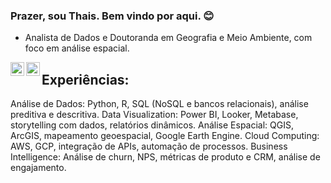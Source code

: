 ### Prazer, sou Thais. Bem vindo por aqui. 😊

- Analista de Dados e Doutoranda em Geografia e Meio Ambiente, com foco em análise espacial.


<a target="_blank" href="https://www.linkedin.com/in/thaisgulias/">
  <img align="left" alt="LinkdeIN" width="22px" src="https://cdn.jsdelivr.net/npm/simple-icons@v3/icons/linkedin.svg" />
</a>
<a target="_blank" href="mailto:guliasthais@gmail.com">
  <img align="left" alt="Gmail" width="22px" src="https://cdn.jsdelivr.net/npm/simple-icons@v3/icons/gmail.svg" />
</a>


## Experiências:

Análise de Dados: Python, R, SQL (NoSQL e bancos relacionais), análise preditiva e descritiva.
Data Visualization: Power BI, Looker, Metabase, storytelling com dados, relatórios dinâmicos.
Análise Espacial: QGIS, ArcGIS, mapeamento geoespacial, Google Earth Engine.
Cloud Computing: AWS, GCP, integração de APIs, automação de processos.
Business Intelligence: Análise de churn, NPS, métricas de produto e CRM, análise de engajamento.

